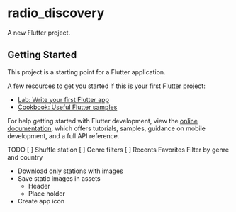 # radio_discovery

A new Flutter project.

## Getting Started

This project is a starting point for a Flutter application.

A few resources to get you started if this is your first Flutter project:

- [Lab: Write your first Flutter app](https://docs.flutter.dev/get-started/codelab)
- [Cookbook: Useful Flutter samples](https://docs.flutter.dev/cookbook)

For help getting started with Flutter development, view the
[online documentation](https://docs.flutter.dev/), which offers tutorials,
samples, guidance on mobile development, and a full API reference.

TODO
[ ] Shuffle station
[ ] Genre filters
[ ] Recents
Favorites
Filter by genre and country

- Download only stations with images
- Save static images in assets
  - Header
  - Place holder
- Create app icon




